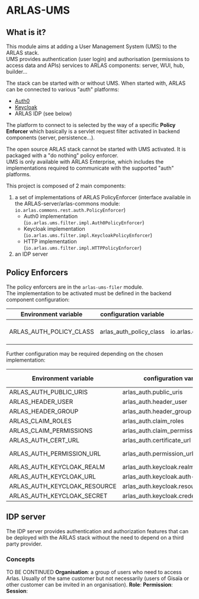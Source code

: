 # ARLAS-UMS

## What is it?
This module aims at adding a User Management System (UMS) to the ARLAS stack.  
UMS provides authentication (user login) and authorisation (permissions to access data and APIs) services to ARLAS components: server, WUI, hub, builder...  

The stack can be started with or without UMS. When started with, ARLAS can be connected to various "auth" platforms:
- [Auth0](https://auth0.com/)
- [Keycloak](https://www.keycloak.org/)
- ARLAS IDP (see below)

The platform to connect to is selected by the way of a specific **Policy Enforcer** which basically is a servlet request filter activated in backend components (server, persistence...).  

The open source ARLAS stack cannot be started with UMS activated. It is packaged with a "do nothing" policy enforcer.  
UMS is only available with ARLAS Enterprise, which includes the implementations required to communicate with the supported "auth" platforms.

This project is composed of 2 main components:
1. a set of implementations of ARLAS PolicyEnforcer (interface available in the ARLAS-server/arlas-commons module: `io.arlas.commons.rest.auth.PolicyEnforcer`)
   - Auth0 implementation (`io.arlas.ums.filter.impl.Auth0PolicyEnforcer`)
   - Keycloak implementation (`io.arlas.ums.filter.impl.KeycloakPolicyEnforcer`)
   - HTTP implementation (`io.arlas.ums.filter.impl.HTTPPolicyEnforcer`)
2. an IDP server

## Policy Enforcers
The policy enforcers are in the `arlas-ums-filer` module.  
The implementation to be activated must be defined in the backend component configuration:


| Environment variable    | configuration variable  | Default                                     | Possible values                                                                                                                                  |
|-------------------------|-------------------------|---------------------------------------------|--------------------------------------------------------------------------------------------------------------------------------------------------|
| ARLAS_AUTH_POLICY_CLASS | arlas_auth_policy_class | io.arlas.commons.rest.auth.NoPolicyEnforcer | io.arlas.ums.filter.impl.Auth0PolicyEnforcer<br/>io.arlas.ums.filter.impl.KeycloakPolicyEnforcer<br/>io.arlas.ums.filter.impl.HTTPPolicyEnforcer |

Further configuration may be required depending on the chosen implementation:

| Environment variable         | configuration variable                 | Default                                                   | Policy enforcer |
|------------------------------|----------------------------------------|-----------------------------------------------------------|-----------------|
| ARLAS_AUTH_PUBLIC_URIS       | arlas_auth.public_uris                 | swagger.\*:\*                                             | All             |
| ARLAS_HEADER_USER            | arlas_auth.header_user                 | arlas-user                                                | All             |
| ARLAS_HEADER_GROUP           | arlas_auth.header_group                | arlas-groups                                              | All             |
| ARLAS_CLAIM_ROLES            | arlas_auth.claim_roles                 | http://arlas.io/roles                                     | All             |
| ARLAS_CLAIM_PERMISSIONS      | arlas_auth.claim_permissions           | http://arlas.io/permissions                               | All             |
| ARLAS_AUTH_CERT_URL          | arlas_auth.certificate_url             | none                                                      | Auth0           |
| ARLAS_AUTH_PERMISSION_URL    | arlas_auth.permission_url              | http://arlas-idp-server/arlas_idp_server/auth/permissions | HTTP            |
| ARLAS_AUTH_KEYCLOAK_REALM    | arlas_auth.keycloak.realm              | arlas                                                     | Keycloak        |
| ARLAS_AUTH_KEYCLOAK_URL      | arlas_auth.keycloak.auth-server-url    | http://keycloak:8080/auth                                 | Keycloak        |
| ARLAS_AUTH_KEYCLOAK_RESOURCE | arlas_auth.keycloak.resource           | arlas                                                     | Keycloak        |
| ARLAS_AUTH_KEYCLOAK_SECRET   | arlas_auth.keycloak.credentials.secret |                                                           | Keycloak        |


## IDP server
The IDP server provides authentication and authorization features that can be deployed with the ARLAS stack without the need to depend on a third party provider.  

### Concepts
TO BE CONTINUED
**Organisation**: a group of users who need to access Arlas. Usually of the same customer but not necessarily (users of Gisaïa or other customer can be invited in an organisation).
**Role**: 
**Permission**: 
**Session**: 


